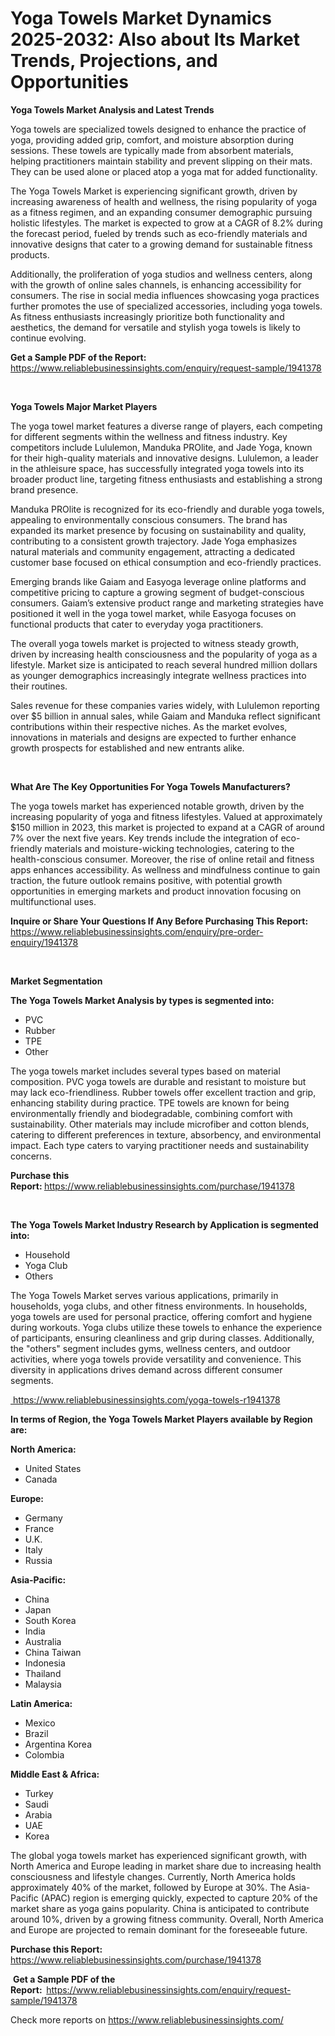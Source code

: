 <p><h1>Yoga Towels Market Dynamics 2025-2032: Also about Its Market Trends, Projections, and Opportunities</h1></p><p><strong>Yoga Towels Market Analysis and Latest Trends</strong></p>
<p><p>Yoga towels are specialized towels designed to enhance the practice of yoga, providing added grip, comfort, and moisture absorption during sessions. These towels are typically made from absorbent materials, helping practitioners maintain stability and prevent slipping on their mats. They can be used alone or placed atop a yoga mat for added functionality.</p><p>The Yoga Towels Market is experiencing significant growth, driven by increasing awareness of health and wellness, the rising popularity of yoga as a fitness regimen, and an expanding consumer demographic pursuing holistic lifestyles. The market is expected to grow at a CAGR of 8.2% during the forecast period, fueled by trends such as eco-friendly materials and innovative designs that cater to a growing demand for sustainable fitness products. </p><p>Additionally, the proliferation of yoga studios and wellness centers, along with the growth of online sales channels, is enhancing accessibility for consumers. The rise in social media influences showcasing yoga practices further promotes the use of specialized accessories, including yoga towels. As fitness enthusiasts increasingly prioritize both functionality and aesthetics, the demand for versatile and stylish yoga towels is likely to continue evolving.</p></p>
<p><strong>Get a Sample PDF of the Report:&nbsp;</strong> <a href="https://www.reliablebusinessinsights.com/enquiry/request-sample/1941378?utm_campaign=3453&utm_medium=2&utm_source=Github&utm_content=ia&utm_term=04042025&utm_id=yoga-towels">https://www.reliablebusinessinsights.com/enquiry/request-sample/1941378</a></p>
<p>&nbsp;</p>
<p><strong>Yoga Towels Major Market Players</strong></p>
<p><p>The yoga towel market features a diverse range of players, each competing for different segments within the wellness and fitness industry. Key competitors include Lululemon, Manduka PROlite, and Jade Yoga, known for their high-quality materials and innovative designs. Lululemon, a leader in the athleisure space, has successfully integrated yoga towels into its broader product line, targeting fitness enthusiasts and establishing a strong brand presence.</p><p>Manduka PROlite is recognized for its eco-friendly and durable yoga towels, appealing to environmentally conscious consumers. The brand has expanded its market presence by focusing on sustainability and quality, contributing to a consistent growth trajectory. Jade Yoga emphasizes natural materials and community engagement, attracting a dedicated customer base focused on ethical consumption and eco-friendly practices.</p><p>Emerging brands like Gaiam and Easyoga leverage online platforms and competitive pricing to capture a growing segment of budget-conscious consumers. Gaiam’s extensive product range and marketing strategies have positioned it well in the yoga towel market, while Easyoga focuses on functional products that cater to everyday yoga practitioners.</p><p>The overall yoga towels market is projected to witness steady growth, driven by increasing health consciousness and the popularity of yoga as a lifestyle. Market size is anticipated to reach several hundred million dollars as younger demographics increasingly integrate wellness practices into their routines.</p><p>Sales revenue for these companies varies widely, with Lululemon reporting over $5 billion in annual sales, while Gaiam and Manduka reflect significant contributions within their respective niches. As the market evolves, innovations in materials and designs are expected to further enhance growth prospects for established and new entrants alike.</p></p>
<p>&nbsp;</p>
<p><strong>What Are The Key Opportunities For Yoga Towels Manufacturers?</strong></p>
<p><p>The yoga towels market has experienced notable growth, driven by the increasing popularity of yoga and fitness lifestyles. Valued at approximately $150 million in 2023, this market is projected to expand at a CAGR of around 7% over the next five years. Key trends include the integration of eco-friendly materials and moisture-wicking technologies, catering to the health-conscious consumer. Moreover, the rise of online retail and fitness apps enhances accessibility. As wellness and mindfulness continue to gain traction, the future outlook remains positive, with potential growth opportunities in emerging markets and product innovation focusing on multifunctional uses.</p></p>
<p><strong>Inquire or Share Your Questions If Any Before Purchasing This Report:</strong> <a href="https://www.reliablebusinessinsights.com/enquiry/pre-order-enquiry/1941378?utm_campaign=3453&utm_medium=2&utm_source=Github&utm_content=ia&utm_term=04042025&utm_id=yoga-towels">https://www.reliablebusinessinsights.com/enquiry/pre-order-enquiry/1941378</a></p>
<p>&nbsp;</p>
<p><strong>Market Segmentation</strong></p>
<p><strong>The Yoga Towels Market Analysis by types is segmented into:</strong></p>
<p><ul><li>PVC</li><li>Rubber</li><li>TPE</li><li>Other</li></ul></p>
<p><p>The yoga towels market includes several types based on material composition. PVC yoga towels are durable and resistant to moisture but may lack eco-friendliness. Rubber towels offer excellent traction and grip, enhancing stability during practice. TPE towels are known for being environmentally friendly and biodegradable, combining comfort with sustainability. Other materials may include microfiber and cotton blends, catering to different preferences in texture, absorbency, and environmental impact. Each type caters to varying practitioner needs and sustainability concerns.</p></p>
<p><strong>Purchase this Report:&nbsp;</strong><a href="https://www.reliablebusinessinsights.com/purchase/1941378?utm_campaign=3453&utm_medium=2&utm_source=Github&utm_content=ia&utm_term=04042025&utm_id=yoga-towels">https://www.reliablebusinessinsights.com/purchase/1941378</a></p>
<p>&nbsp;</p>
<p><strong>The Yoga Towels Market Industry Research by Application is segmented into:</strong></p>
<p><ul><li>Household</li><li>Yoga Club</li><li>Others</li></ul></p>
<p><p>The Yoga Towels Market serves various applications, primarily in households, yoga clubs, and other fitness environments. In households, yoga towels are used for personal practice, offering comfort and hygiene during workouts. Yoga clubs utilize these towels to enhance the experience of participants, ensuring cleanliness and grip during classes. Additionally, the "others" segment includes gyms, wellness centers, and outdoor activities, where yoga towels provide versatility and convenience. This diversity in applications drives demand across different consumer segments.</p></p>
<p><a href="https://www.reliablebusinessinsights.com/yoga-towels-r1941378?utm_campaign=3453&utm_medium=2&utm_source=Github&utm_content=ia&utm_term=04042025&utm_id=yoga-towels">&nbsp;https://www.reliablebusinessinsights.com/yoga-towels-r1941378</a></p>
<p><strong>In terms of Region, the Yoga Towels Market Players available by Region are:</strong></p>
<p>
    <p> <strong> North America: </strong>
        <ul>
            <li>United States</li>
            <li>Canada</li>
        </ul>
        </p> 
    <p> <strong> Europe: </strong>
        <ul>
            <li>Germany</li>
            <li>France</li>
            <li>U.K.</li>
            <li>Italy</li>
            <li>Russia</li>
        </ul>
        </p> 
    <p> <strong> Asia-Pacific: </strong>
        <ul>
            <li>China</li>
            <li>Japan</li>
            <li>South Korea</li>
            <li>India</li>
            <li>Australia</li>
            <li>China Taiwan</li>
            <li>Indonesia</li>
            <li>Thailand</li>
            <li>Malaysia</li>
        </ul>
        </p> 
    <p> <strong> Latin America: </strong>
        <ul>
            <li>Mexico</li>
            <li>Brazil</li>
            <li>Argentina Korea</li>
            <li>Colombia</li>
        </ul>
        </p> 
    <p> <strong> Middle East & Africa: </strong>
        <ul>
            <li>Turkey</li>
            <li>Saudi</li>
            <li>Arabia</li>
            <li>UAE</li>
            <li>Korea</li>
        </ul>
    </p>
    </p>
<p><p>The global yoga towels market has experienced significant growth, with North America and Europe leading in market share due to increasing health consciousness and lifestyle changes. Currently, North America holds approximately 40% of the market, followed by Europe at 30%. The Asia-Pacific (APAC) region is emerging quickly, expected to capture 20% of the market share as yoga gains popularity. China is anticipated to contribute around 10%, driven by a growing fitness community. Overall, North America and Europe are projected to remain dominant for the foreseeable future.</p></p>
<p><strong>Purchase this Report: </strong><a href="https://www.reliablebusinessinsights.com/purchase/1941378?utm_campaign=3453&utm_medium=2&utm_source=Github&utm_content=ia&utm_term=04042025&utm_id=yoga-towels">https://www.reliablebusinessinsights.com/purchase/1941378</a></p>
<p>&nbsp;<strong>Get a Sample PDF of the Report:&nbsp;&nbsp;</strong><a href="https://www.reliablebusinessinsights.com/enquiry/request-sample/1941378?utm_campaign=3453&utm_medium=2&utm_source=Github&utm_content=ia&utm_term=04042025&utm_id=yoga-towels">https://www.reliablebusinessinsights.com/enquiry/request-sample/1941378</a></p>
<p><strong></strong></p>
<p>Check more reports on <a href="https://www.reliablebusinessinsights.com/?utm_campaign=3453&utm_medium=2&utm_source=Github&utm_content=ia&utm_term=04042025&utm_id=yoga-towels">https://www.reliablebusinessinsights.com/</a></p>